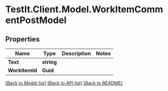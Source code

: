 # TestIt.Client.Model.WorkItemCommentPostModel

## Properties

Name | Type | Description | Notes
------------ | ------------- | ------------- | -------------
**Text** | **string** |  | 
**WorkItemId** | **Guid** |  | 

[[Back to Model list]](../README.md#documentation-for-models) [[Back to API list]](../README.md#documentation-for-api-endpoints) [[Back to README]](../README.md)

